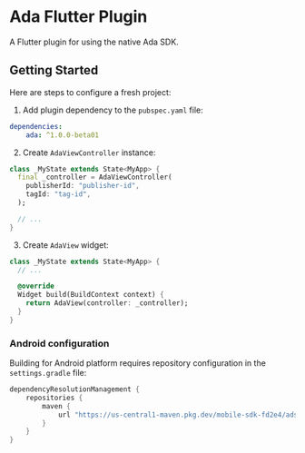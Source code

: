 # Ada Flutter Plugin

A Flutter plugin for using the native Ada SDK.

## Getting Started

Here are steps to configure a fresh project:

1. Add plugin dependency to the `pubspec.yaml` file:

```yaml
dependencies:
    ada: ^1.0.0-beta01
```

2. Create `AdaViewController` instance:

```dart
class _MyState extends State<MyApp> {
  final _controller = AdaViewController(
    publisherId: "publisher-id",
    tagId: "tag-id",
  );

  // ...
}
```

3. Create `AdaView` widget:

```dart
class _MyState extends State<MyApp> {
  // ...

  @override
  Widget build(BuildContext context) {
    return AdaView(controller: _controller);
  }
}
```

### Android configuration

Building for Android platform requires repository configuration in the `settings.gradle` file:

```groovy
dependencyResolutionManagement {
    repositories {
        maven {
            url "https://us-central1-maven.pkg.dev/mobile-sdk-fd2e4/adservr-maven"
        }
    }
}
```
